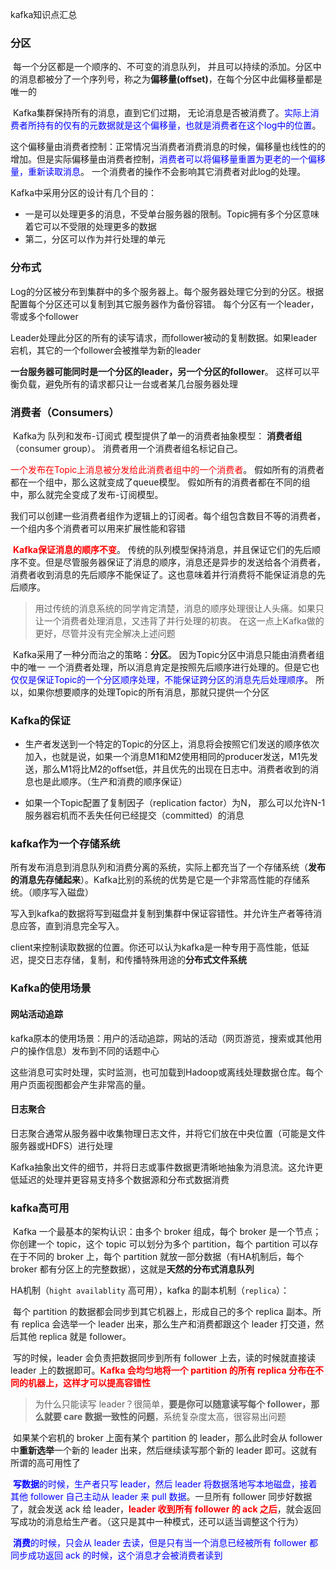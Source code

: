 kafka知识点汇总

### 分区

​		每一个分区都是一个顺序的、不可变的消息队列， 并且可以持续的添加。分区中的消息都被分了一个序列号，称之为**偏移量(offset)**，在每个分区中此偏移量都是唯一的

​		Kafka集群保持所有的消息，直到它们过期， 无论消息是否被消费了。<font color=blue>实际上消费者所持有的仅有的元数据就是这个偏移量，也就是消费者在这个log中的位置</font>。 

​		这个偏移量由消费者控制：正常情况当消费者消费消息的时候，偏移量也线性的的增加。但是实际偏移量由消费者控制，<font color=blue>消费者可以将偏移量重置为更老的一个偏移量，重新读取消息</font>。  一个消费者的操作不会影响其它消费者对此log的处理。

Kafka中采用分区的设计有几个目的：

- 一是可以处理更多的消息，不受单台服务器的限制。Topic拥有多个分区意味着它可以不受限的处理更多的数据
- 第二，分区可以作为并行处理的单元

### 分布式

​		Log的分区被分布到集群中的多个服务器上。每个服务器处理它分到的分区。根据配置每个分区还可以复制到其它服务器作为备份容错。 每个分区有一个leader，零或多个follower

​		Leader处理此分区的所有的读写请求，而follower被动的复制数据。如果leader宕机，其它的一个follower会被推举为新的leader

​		**一台服务器可能同时是一个分区的leader，另一个分区的follower**。 这样可以平衡负载，避免所有的请求都只让一台或者某几台服务器处理

### 消费者（Consumers）

​		Kafka为  队列和发布-订阅式  模型提供了单一的消费者抽象模型： **消费者组** （consumer group）。 消费者用一个消费者组名标记自己。 

​		<font color=red>一个发布在Topic上消息被分发给此消费者组中的一个消费者</font>。 假如所有的消费者都在一个组中，那么这就变成了queue模型。 假如所有的消费者都在不同的组中，那么就完全变成了发布-订阅模型。 

​		我们可以创建一些消费者组作为逻辑上的订阅者。每个组包含数目不等的消费者， 一个组内多个消费者可以用来扩展性能和容错

​		<font color=red>**Kafka保证消息的顺序不变**</font>。 传统的队列模型保持消息，并且保证它们的先后顺序不变。但是尽管服务器保证了消息的顺序，消息还是异步的发送给各个消费者，消费者收到消息的先后顺序不能保证了。这也意味着并行消费将不能保证消息的先后顺序。

> 用过传统的消息系统的同学肯定清楚，消息的顺序处理很让人头痛。如果只让一个消费者处理消息，又违背了并行处理的初衷。 在这一点上Kafka做的更好，尽管并没有完全解决上述问题

​		Kafka采用了一种分而治之的策略：**分区**。 因为Topic分区中消息只能由消费者组中的唯一 一个消费者处理，所以消息肯定是按照先后顺序进行处理的。但是它也<font color=blue>仅仅是保证Topic的一个分区顺序处理，不能保证跨分区的消息先后处理顺序</font>。 所以，如果你想要顺序的处理Topic的所有消息，那就只提供一个分区

###  Kafka的保证

- 生产者发送到一个特定的Topic的分区上，消息将会按照它们发送的顺序依次加入，也就是说，如果一个消息M1和M2使用相同的producer发送，M1先发送，那么M1将比M2的offset低，并且优先的出现在日志中。消费者收到的消息也是此顺序。（生产和消费的顺序保证）

- 如果一个Topic配置了复制因子（replication factor）为N， 那么可以允许N-1服务器宕机而不丢失任何已经提交（committed）的消息

### kafka作为一个存储系统

​		所有发布消息到消息队列和消费分离的系统，实际上都充当了一个存储系统（**发布的消息先存储起来**）。Kafka比别的系统的优势是它是一个非常高性能的存储系统。（顺序写入磁盘）

​		写入到kafka的数据将写到磁盘并复制到集群中保证容错性。并允许生产者等待消息应答，直到消息完全写入。

​		client来控制读取数据的位置。你还可以认为kafka是一种专用于高性能，低延迟，提交日志存储，复制，和传播特殊用途的**分布式文件系统**



### Kafka的使用场景

#### 网站活动追踪

​		kafka原本的使用场景：用户的活动追踪，网站的活动（网页游览，搜索或其他用户的操作信息）发布到不同的话题中心

​		这些消息可实时处理，实时监测，也可加载到Hadoop或离线处理数据仓库。每个用户页面视图都会产生非常高的量。

#### 日志聚合

​		日志聚合通常从服务器中收集物理日志文件，并将它们放在中央位置（可能是文件服务器或HDFS）进行处理

​		Kafka抽象出文件的细节，并将日志或事件数据更清晰地抽象为消息流。这允许更低延迟的处理并更容易支持多个数据源和分布式数据消费



### kafka高可用

​		Kafka 一个最基本的架构认识：由多个 broker 组成，每个 broker 是一个节点；你创建一个 topic，这个 topic 可以划分为多个 partition，每个 partition 可以存在于不同的 broker 上，每个 partition 就放一部分数据（有HA机制后，每个 broker 都有分区上的完整数据），这就是**天然的分布式消息队列**



HA机制（`hight availablity` 高可用），kafka 的副本机制（`replica`）：

​		每个 partition 的数据都会同步到其它机器上，形成自己的多个 replica 副本。所有 replica 会选举一个 leader 出来，那么生产和消费都跟这个 leader 打交道，然后其他 replica 就是 follower。

​		写的时候，leader 会负责把数据同步到所有 follower 上去，读的时候就直接读 leader 上的数据即可。<font color=red>**Kafka 会均匀地将一个 partition 的所有 replica 分布在不同的机器上，这样才可以提高容错性**</font>

> 为什么只能读写 leader？很简单，**要是你可以随意读写每个 follower，那么就要 care 数据一致性的问题**，系统复杂度太高，很容易出问题

​		如果某个宕机的 broker 上面有某个 partition 的 leader，那么此时会从 follower 中**重新选举**一个新的 leader 出来，然后继续读写那个新的 leader 即可。这就有所谓的高可用性了

​		<font color=blue>**写数据**的时候，生产者只写 leader，然后 leader 将数据落地写本地磁盘，接着其他 follower 自己主动从 leader 来 pull 数据</font>。一旦所有 follower 同步好数据了，就会发送 ack 给 leader，**<font color=red>leader 收到所有 follower 的 ack 之后</font>**，就会返回写成功的消息给生产者。（这只是其中一种模式，还可以适当调整这个行为）

​		<font color=blue>**消费**的时候，只会从 leader 去读，但是只有当一个消息已经被所有 follower 都同步成功返回 ack 的时候，这个消息才会被消费者读到</font>

